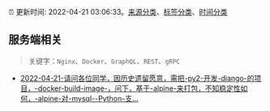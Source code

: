 :alarm_clock: 更新时间: 2022-04-21 03:06:33。[来源分类](../README.md)、[标签分类](../TAGS.md)、[时间分类](../TIMELINE.md)

## 服务端相关


> 关键字：`Nginx`、`Docker`、`GraphQL`、`REST`、`gRPC`



- [2022-04-21-请问各位同学，因历史遗留愿意，需把-py2-开发-django-的项目，-docker-build-image-，问下，基于-alpine-来打包，不知稳定性如何，-alpine-对-mysql--Python-支...](https://www.v2ex.com/t/848290) 
